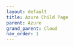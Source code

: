 ```yaml
---
layout: default
title: Azure Child Page
parent: Azure
grand_parent: Cloud
nav_order: 1
---
```

